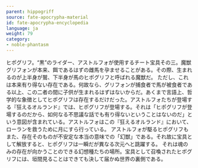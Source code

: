 ```yaml
---
parent: hippogriff
source: fate-apocrypha-material
id: fate-apocrypha-encyclopedia
language: ja
weight: 79
category:
- noble-phantasm
---
```


ヒポグリフ。“黒”のライダー、アストルフォが使用するチート宝具その三。魔獣グリフォンが本来、餌であるはずの雌馬を孕ませることがある。その際、生まれるのが上半身が鷲、下半身が馬のヒポグリフと呼ばれる魔獣だ。
ただし、これは本来有り得ない存在である。何故なら、グリフォンが捕食者で馬が被食者である以上、この二者の間に子供が生まれるはずはないからだ。あくまで言語上、哲学的な象徴としてヒポグリフは存在するだけだった。アストルフォたちが登場する『狂えるオルランド』では、ヒポグリフが登場する。それは「ヒポグリフが登場するのだから、如何なる不思議な話でも有り得ないということはないのだ」という意図が含まれている。アストルフォはこの『狂えるオルランド』において、ローランを救うために月にすら行っている。
アストルフォが駆るヒポグリフもまた、存在そのものが不安定な本当の意味での「幻獣」である。それ故に宝具として解放すると、ヒポグリフは一瞬だが異なる次元へと跳躍する。
それは魂のみの存在が向かうことのできる幻想種たちの場所。宝具として召喚されたヒポグリフには、垣間見ることはできても決して届かぬ世界の裏側である。
